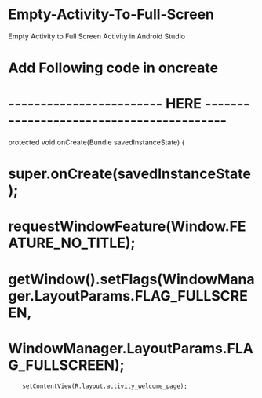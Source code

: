 # Empty-Activity-To-Full-Screen
Empty Activity to Full Screen Activity in Android Studio
# Add Following code in oncreate 
# ------------------------ HERE -----------------------------------------
 protected void onCreate(Bundle savedInstanceState) {
#       super.onCreate(savedInstanceState);
#        requestWindowFeature(Window.FEATURE_NO_TITLE);
#        getWindow().setFlags(WindowManager.LayoutParams.FLAG_FULLSCREEN,
#               WindowManager.LayoutParams.FLAG_FULLSCREEN);
        setContentView(R.layout.activity_welcome_page);
